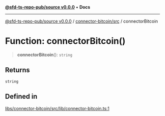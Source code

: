 [**@sfd-ts-repo-pub/source v0.0.0**](../../../README.md) • **Docs**

***

[@sfd-ts-repo-pub/source v0.0.0](../../../modules.md) / [connector-bitcoin/src](../README.md) / connectorBitcoin

# Function: connectorBitcoin()

> **connectorBitcoin**(): `string`

## Returns

`string`

## Defined in

[libs/connector-bitcoin/src/lib/connector-bitcoin.ts:1](https://github.com/Steadfast-Digital/sfd-ts-repo-pub/blob/0d845dfd87d2789cbb80b278a373d711dc881248/libs/connector-bitcoin/src/lib/connector-bitcoin.ts#L1)
